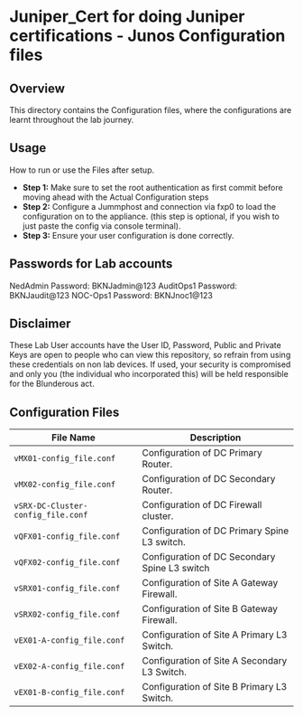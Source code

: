 # Juniper_Cert for doing Juniper certifications - Junos Configuration files

## Overview
This directory contains the Configuration files, where the configurations are learnt throughout the lab journey.

## Usage
How to run or use the Files after setup.


- **Step 1:** Make sure to set the root authentication as first commit before moving ahead with the Actual Configuration steps
- **Step 2:** Configure a Jummphost and connection via fxp0 to load the configuration on to the appliance. (this step is optional, if you wish to just paste the config via console terminal).
- **Step 3:** Ensure your user configuration is done correctly.

## Passwords for Lab accounts
NedAdmin Password: BKNJadmin@123
AuditOps1 Password: BKNJaudit@123
NOC-Ops1 Password: BKNJnoc1@123

## Disclaimer
These Lab User accounts have the User ID, Password, Public and Private Keys are open to people who can view this repository, so refrain from using these credentials on non lab devices. If used, your security is compromised and only you (the individual who incorporated this) will be held responsible for the Blunderous act.

## Configuration Files
| File Name         | Description                                   |
|-------------------|-----------------------------------------------|
| `vMX01-config_file.conf`       | Configuration of DC Primary Router.                 |
| `vMX02-config_file.conf`       | Configuration of DC Secondary Router.                 |
| `vSRX-DC-Cluster-config_file.conf`       | Configuration of DC Firewall cluster.                 |
| `vQFX01-config_file.conf`       | Configuration of DC Primary Spine L3 switch.                 |
| `vQFX02-config_file.conf`       | Configuration of DC Secondary Spine L3 switch              |
| `vSRX01-config_file.conf`       | Configuration of Site A Gateway Firewall.                 |
| `vSRX02-config_file.conf`       | Configuration of Site B Gateway Firewall.                 |
| `vEX01-A-config_file.conf`       | Configuration of Site A Primary L3 Switch.                 | 
| `vEX02-A-config_file.conf`       | Configuration of Site A Secondary L3 Switch.                 | 
| `vEX01-B-config_file.conf`       | Configuration of Site B Primary L3 Switch.                 | 
